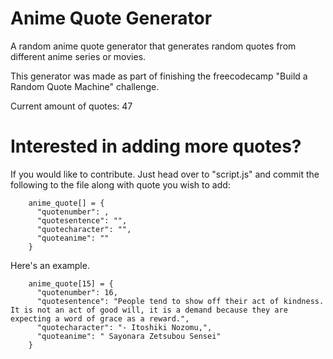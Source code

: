 # Anime Quote Generator
A random anime quote generator that generates random quotes from different anime series or movies.

This generator was made as part of finishing the freecodecamp "Build a Random Quote Machine" challenge.

Current amount of quotes: 47

# Interested in adding more quotes?
If you would like to contribute. Just head over to "script.js" and commit the following to the file along with quote you wish to add:

```
    anime_quote[] = {
      "quotenumber": ,
      "quotesentence": "",
      "quotecharacter": "",
      "quoteanime": ""
    }
```


Here's an example.
```
    anime_quote[15] = {
      "quotenumber": 16,
      "quotesentence": "People tend to show off their act of kindness. It is not an act of good will, it is a demand because they are expecting a word of grace as a reward.",
      "quotecharacter": "- Itoshiki Nozomu,",
      "quoteanime": " Sayonara Zetsubou Sensei"
    }
```
